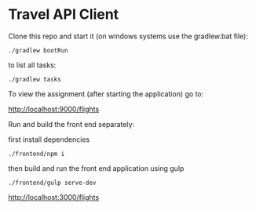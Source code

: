 Travel API Client 
=================

Clone this repo and start it (on windows systems use the gradlew.bat file):

`./gradlew bootRun`

to list all tasks:

`./gradlew tasks`

To view the assignment (after starting the application) go to:

[http://localhost:9000/flights](http://localhost:9000/flights)

Run and build the front end separately:

first install dependencies

`./frontend/npm i`

then build and run the front end application using gulp

`./frontend/gulp serve-dev`

[http://localhost:3000/flights](http://localhost:3000/flights)